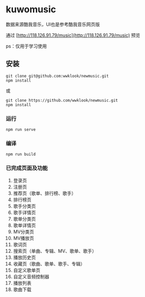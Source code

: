 # kuwomusic
数据来源酷我音乐，UI也是参考酷我音乐网页版

通过 [http://118.126.91.79/music](http://118.126.91.79/music) 预览

ps：仅用于学习使用

## 安装
```
git clone git@github.com:wwklook/newmusic.git
npm install
```
或
```
git clone https://github.com/wwklook/newmusic.git
npm install
```

### 运行
```
npm run serve
```

### 编译
```
npm run build
```

### 已完成页面及功能
1. 登录页
2. 注册页
3. 推荐页（歌单、排行榜、歌手）
4. 排行榜页
5. 歌手分类页
6. 歌手详情页
7. 歌单分类页
8. 歌单详情页
9. MV分类页
10. MV播放页
11. 歌词页
12. 搜索页（单曲、专辑、MV、歌单、歌手）
13. 播放历史页
14. 收藏页（歌曲、歌单、歌手、专辑）
15. 自定义歌单页
16. 自定义音频控制器
17. 播放列表
18. 歌曲下载
